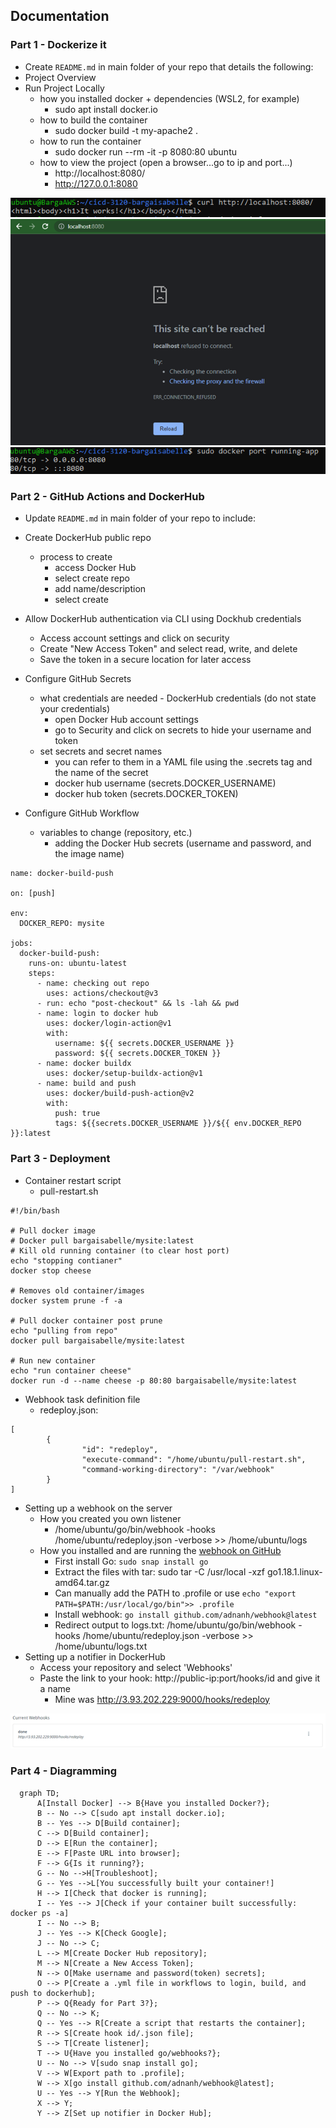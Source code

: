 ## Documentation

### Part 1 - Dockerize it

- Create `README.md` in main folder of your repo that details the following:
- Project Overview
- Run Project Locally
  - how you installed docker + dependencies (WSL2, for example)
    - sudo apt install docker.io
  - how to build the container
    - sudo docker build -t my-apache2 .
  - how to run the container
    - sudo docker run --rm -it -p 8080:80 ubuntu
  - how to view the project (open a browser...go to ip and port...)
    - http://localhost:8080/
    - http://127.0.0.1:8080

![curl 8080](../images/curl8080.png)
![web 8080](../images/web8080.png)
![port running](../images/port8080.png)
  
### Part 2 - GitHub Actions and DockerHub  
  
- Update `README.md` in main folder of your repo to include:

- Create DockerHub public repo
  - process to create
    - access Docker Hub
    - select create repo
    - add name/description
    - select create
- Allow DockerHub authentication via CLI using Dockhub credentials
  - Access account settings and click on security
  - Create "New Access Token" and select read, write, and delete
  - Save the token in a secure location for later access
- Configure GitHub Secrets
  - what credentials are needed - DockerHub credentials (do not state your credentials)
    - open Docker Hub account settings 
    - go to Security and click on secrets to hide your username and token
  - set secrets and secret names
    - you can refer to them in a YAML file using the .secrets tag and the name of the secret
    - docker hub username (secrets.DOCKER_USERNAME)
    - docker hub token (secrets.DOCKER_TOKEN)
- Configure GitHub Workflow
  - variables to change (repository, etc.)
    - adding the Docker Hub secrets (username and password, and the image name)

```
name: docker-build-push

on: [push]

env:
  DOCKER_REPO: mysite

jobs:
  docker-build-push:
    runs-on: ubuntu-latest
    steps:
      - name: checking out repo
        uses: actions/checkout@v3
      - run: echo "post-checkout" && ls -lah && pwd
      - name: login to docker hub
        uses: docker/login-action@v1
        with:
          username: ${{ secrets.DOCKER_USERNAME }}
          password: ${{ secrets.DOCKER_TOKEN }}
      - name: docker buildx
        uses: docker/setup-buildx-action@v1
      - name: build and push
        uses: docker/build-push-action@v2
        with:
          push: true
          tags: ${{secrets.DOCKER_USERNAME }}/${{ env.DOCKER_REPO }}:latest
```
  
### Part 3 - Deployment

- Container restart script
  - pull-restart.sh
 ```
 #!/bin/bash

# Pull docker image
# Docker pull bargaisabelle/mysite:latest
# Kill old running container (to clear host port)
echo "stopping contianer"
docker stop cheese

# Removes old container/images
docker system prune -f -a

# Pull docker container post prune
echo "pulling from repo"
docker pull bargaisabelle/mysite:latest

# Run new container
echo "run container cheese"
docker run -d --name cheese -p 80:80 bargaisabelle/mysite:latest
```
- Webhook task definition file
  - redeploy.json:
```
[
        {
                "id": "redeploy",
                "execute-command": "/home/ubuntu/pull-restart.sh",
                "command-working-directory": "/var/webhook"
        }
]
```
- Setting up a webhook on the server
  - How you created you own listener
    - /home/ubuntu/go/bin/webhook -hooks /home/ubuntu/redeploy.json -verbose >> /home/ubuntu/logs
  - How you installed and are running the [webhook on GitHub](https://github.com/adnanh/webhook)
    - First install Go: ```sudo snap install go```
    - Extract the files with tar: sudo tar -C /usr/local -xzf go1.18.1.linux-amd64.tar.gz
    - Can manually add the PATH to .profile or use ```echo "export PATH=$PATH:/usr/local/go/bin">> .profile```
    - Install webhook: ```go install github.com/adnanh/webhook@latest```
    - Redirect output to logs.txt: /home/ubuntu/go/bin/webhook -hooks /home/ubuntu/redeploy.json -verbose >> /home/ubuntu/logs.txt
- Setting up a notifier in DockerHub
  - Access your repository and select 'Webhooks'
  - Paste the link to your hook: http://public-ip:port/hooks/id and give it a name
    - Mine was http://3.93.202.229:9000/hooks/redeploy

![webhook notifier](../images/notifier.png)

### Part 4 - Diagramming
```mermaid
  graph TD;
      A[Install Docker] --> B{Have you installed Docker?};
      B -- No --> C[sudo apt install docker.io];
      B -- Yes --> D[Build container];
      C --> D[Build container];
      D --> E[Run the container];
      E --> F[Paste URL into browser];
      F --> G{Is it running?};
      G -- No -->H[Troubleshoot];
      G -- Yes -->L[You successfully built your container!]
      H --> I[Check that docker is running];
      I -- Yes --> J[Check if your container built successfully: docker ps -a]
      I -- No --> B;
      J -- Yes --> K[Check Google];
      J -- No --> C;
      L --> M[Create Docker Hub repository];
      M --> N[Create a New Access Token];
      N --> O[Make username and password(token) secrets];
      O --> P[Create a .yml file in workflows to login, build, and push to dockerhub];
      P --> Q{Ready for Part 3?};
      Q -- No --> K;
      Q -- Yes --> R[Create a script that restarts the container];
      R --> S[Create hook id/.json file];
      S --> T[Create listener];
      T --> U{Have you installed go/webhooks?};
      U -- No --> V[sudo snap install go];
      V --> W[Export path to .profile];
      W --> X[go install github.com/adnanh/webhook@latest];
      U -- Yes --> Y[Run the Webhook];
      X --> Y;
      Y --> Z[Set up notifier in Docker Hub];
```

